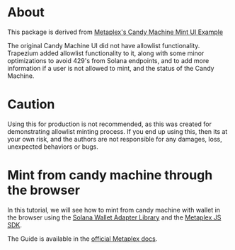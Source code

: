 # About
This package is derived from [Metaplex's Candy Machine Mint UI Example](https://github.com/metaplex-foundation/js-examples/tree/main/mint-ui-example)

The original Candy Machine UI did not have allowlist functionality. Trapezium added allowlist functionality to it, along with some minor optimizations to avoid 429's from Solana endpoints, and to add more information if a user is not allowed to mint, and the status of the Candy Machine.

# Caution
Using this for production is not recommended, as this was created for demonstrating allowlist minting process.
If you end up using this, then its at your own risk, and the authors are not responsible for any damages, loss, unexpected behaviors or bugs.

# Mint from candy machine through the browser

In this tutorial, we will see how to mint from candy machine with wallet in the browser using the [Solana Wallet Adapter Library](https://github.com/solana-labs/wallet-adapter) and the [Metaplex JS SDK](https://github.com/metaplex-foundation/js).

The Guide is available in the [official Metaplex docs](https://docs.metaplex.com/programs/candy-machine/how-to-guides/my-first-candy-machine-part2).